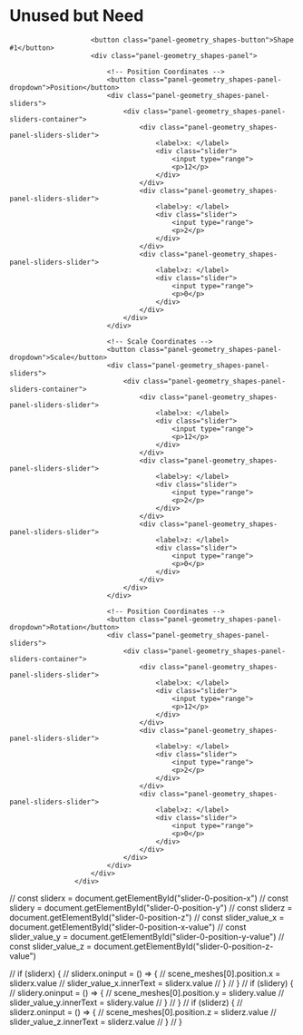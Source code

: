 # Unused but Need

<div class="panel-geometry_shapes-container">

                        <button class="panel-geometry_shapes-button">Shape #1</button>
                        <div class="panel-geometry_shapes-panel">

                            <!-- Position Coordinates -->
                            <button class="panel-geometry_shapes-panel-dropdown">Position</button>
                            <div class="panel-geometry_shapes-panel-sliders">
                                <div class="panel-geometry_shapes-panel-sliders-container">
                                    <div class="panel-geometry_shapes-panel-sliders-slider">
                                        <label>x: </label>
                                        <div class="slider">
                                            <input type="range">
                                            <p>12</p>
                                        </div>
                                    </div>
                                    <div class="panel-geometry_shapes-panel-sliders-slider">
                                        <label>y: </label>
                                        <div class="slider">
                                            <input type="range">
                                            <p>2</p>
                                        </div>
                                    </div>
                                    <div class="panel-geometry_shapes-panel-sliders-slider">
                                        <label>z: </label>
                                        <div class="slider">
                                            <input type="range">
                                            <p>0</p>
                                        </div>
                                    </div>
                                </div>
                            </div>

                            <!-- Scale Coordinates -->
                            <button class="panel-geometry_shapes-panel-dropdown">Scale</button>
                            <div class="panel-geometry_shapes-panel-sliders">
                                <div class="panel-geometry_shapes-panel-sliders-container">
                                    <div class="panel-geometry_shapes-panel-sliders-slider">
                                        <label>x: </label>
                                        <div class="slider">
                                            <input type="range">
                                            <p>12</p>
                                        </div>
                                    </div>
                                    <div class="panel-geometry_shapes-panel-sliders-slider">
                                        <label>y: </label>
                                        <div class="slider">
                                            <input type="range">
                                            <p>2</p>
                                        </div>
                                    </div>
                                    <div class="panel-geometry_shapes-panel-sliders-slider">
                                        <label>z: </label>
                                        <div class="slider">
                                            <input type="range">
                                            <p>0</p>
                                        </div>
                                    </div>
                                </div>
                            </div>

                            <!-- Position Coordinates -->
                            <button class="panel-geometry_shapes-panel-dropdown">Rotation</button>
                            <div class="panel-geometry_shapes-panel-sliders">
                                <div class="panel-geometry_shapes-panel-sliders-container">
                                    <div class="panel-geometry_shapes-panel-sliders-slider">
                                        <label>x: </label>
                                        <div class="slider">
                                            <input type="range">
                                            <p>12</p>
                                        </div>
                                    </div>
                                    <div class="panel-geometry_shapes-panel-sliders-slider">
                                        <label>y: </label>
                                        <div class="slider">
                                            <input type="range">
                                            <p>2</p>
                                        </div>
                                    </div>
                                    <div class="panel-geometry_shapes-panel-sliders-slider">
                                        <label>z: </label>
                                        <div class="slider">
                                            <input type="range">
                                            <p>0</p>
                                        </div>
                                    </div>
                                </div>
                            </div>
                        </div>
                    </div>



<!-- First Stupid Attempt -->


// const sliderx = document.getElementById("slider-0-position-x")
// const slidery = document.getElementById("slider-0-position-y")
// const sliderz = document.getElementById("slider-0-position-z")
// const slider_value_x = document.getElementById("slider-0-position-x-value")
// const slider_value_y = document.getElementById("slider-0-position-y-value")
// const slider_value_z = document.getElementById("slider-0-position-z-value")

//     if (sliderx) {
//         sliderx.oninput = () => {
//             scene_meshes[0].position.x = sliderx.value
//             slider_value_x.innerText = sliderx.value
//         }
//     }
//     if (slidery) {
//         slidery.oninput = () => {
//             scene_meshes[0].position.y = slidery.value
//             slider_value_y.innerText = slidery.value
//         }
//     }
//     if (sliderz) {
//         sliderz.oninput = () => {
//             scene_meshes[0].position.z = sliderz.value
//             slider_value_z.innerText = sliderz.value
//         }
//     }
